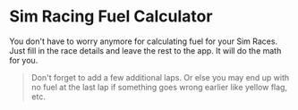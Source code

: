 # Sim Racing Fuel Calculator

You don't have to worry anymore for calculating fuel for your Sim Races. Just fill in the race details and leave the rest to the app. It will do the math for you.

> Don't forget to add a few additional laps. Or else you may end up with no fuel at the last lap if something goes wrong earlier like yellow flag, etc.
